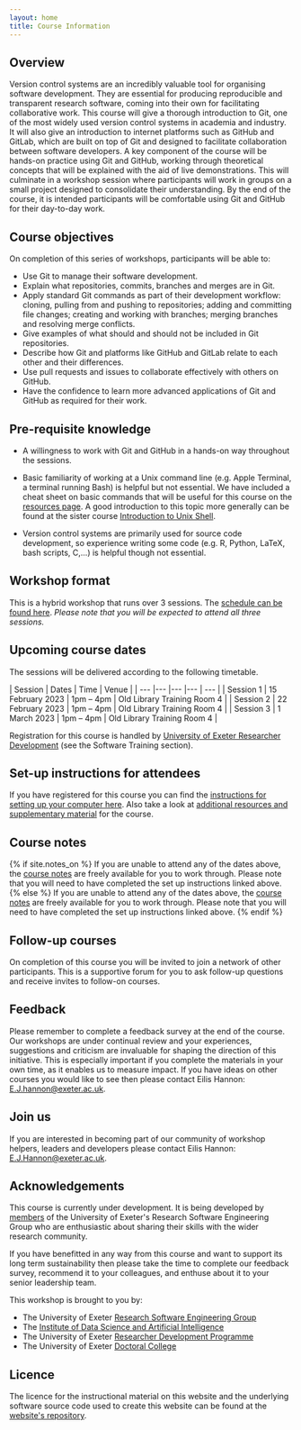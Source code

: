 ```yaml
---
layout: home
title: Course Information
---
```



## Overview

Version control systems are an incredibly valuable tool for organising software
development. They are essential for producing reproducible and transparent
research software, coming into their own for facilitating collaborative work.
This course will give a thorough introduction to Git, one of the most widely
used version control systems in academia and industry. It will also give an
introduction to internet platforms such as GitHub and GitLab, which are built on
top of Git and designed to facilitate collaboration between software developers.
A key component of the course will be hands-on practice using Git and GitHub,
working through theoretical concepts that will be explained with the aid of live
demonstrations. This will culminate in a workshop session where participants
will work in groups on a small project designed to consolidate their
understanding. By the end of the course, it is intended participants will be
comfortable using Git and GitHub for their day-to-day work.


## Course objectives

On completion of this series of workshops, participants will be able to:

- Use Git to manage their software development.
- Explain what repositories, commits, branches and merges are in Git.
- Apply standard Git commands as part of their development workflow: cloning,
  pulling from and pushing to repositories; adding and committing file changes;
  creating and working with branches; merging branches and resolving
  merge conflicts. 
- Give examples of what should and should not be included in Git repositories.
- Describe how Git and platforms like GitHub and GitLab relate to each other and
  their differences.
- Use pull requests and issues to collaborate effectively with others on GitHub.
- Have the confidence to learn more advanced applications of Git and GitHub as
  required for their work.


## Pre-requisite knowledge

- A willingness to work with Git and GitHub in a hands-on way throughout the
  sessions.

- Basic familiarity of working at a Unix command line (e.g. Apple Terminal, a terminal running Bash)
  is helpful but not essential. We have included a cheat sheet
  on basic commands that will be useful for this course on the
  [resources page](./resources.html).
  A good introduction to this topic more generally can be found at the sister course
  <a href="https://uniexeterrse.github.io/intro-unix-shell/" target="_blank" rel="external noreferrer">Introduction to Unix Shell</a>.

- Version control systems are primarily used for source code  development, so
  experience writing some code (e.g. R, Python, LaTeX, bash scripts, C,...) is
  helpful though not essential.


## Workshop format

This is a hybrid workshop that runs over 3 sessions. The
[schedule can be found here](./schedule.html). _Please note that you will be
expected to attend all three sessions._


## Upcoming course dates

The sessions will be delivered according to the following timetable.

| Session | Dates | Time  | Venue |
| --- |--- |--- |--- | --- |
| Session 1 | 15 February 2023 | 1pm – 4pm | Old Library Training Room 4 |
| Session 2 | 22 February 2023 | 1pm – 4pm | Old Library Training Room 4 |
| Session 3 | 1 March 2023 | 1pm – 4pm | Old Library Training Room 4 |


Registration for this course is handled by
<a href="https://www.exeter.ac.uk/research/doctoralcollege/early-career-researchers/traininganddevelopment/rdprogramme/" target="_blank" rel="external noreferrer">University of Exeter Researcher Development</a> (see the Software Training section).


## Set-up instructions for attendees

If you have registered for this course you can find the
[instructions for setting up your computer here](./setup.html). Also take a look
at [additional resources and supplementary material](./resources.html) for the
course.


## Course notes

{% if site.notes_on %}
If you are unable to attend any of the dates above, the
<a href="{{ site.url }}/contents.html">course notes</a> are freely available
for you to work through. Please note that you will need to have completed the
set up instructions linked above.
{% else %}
If you are unable to attend any of the dates above, the
<a href="{{ site.url }}/contents_off.html">course notes</a> are freely available
for you to work through. Please note that you will need to have completed the
set up instructions linked above.
{% endif %}


## Follow-up courses

On completion of this course you will be invited to join a network of other
participants. This is a supportive forum for you to ask follow-up questions and
receive invites to follow-on courses.


## Feedback

Please remember to complete a feedback survey at the end of the course. Our
workshops are under continual review and your experiences, suggestions and
criticism are invaluable for shaping the direction of this initiative. This is
especially important if you complete the materials in your own time, as it
enables us to measure impact. If you have ideas on other courses you would like
to see then please contact Eilis Hannon: <E.J.hannon@exeter.ac.uk>.


## Join us

If you are interested in becoming part of our community of workshop helpers,
leaders and developers please contact Eilis Hannon: <E.J.Hannon@exeter.ac.uk>.


## Acknowledgements

This course is currently under development. It is being developed by
[members](./acknowledgements.html) of the
University of Exeter's Research Software Engineering Group
who are enthusiastic about sharing their skills with the wider research
community.

If you have benefitted in any way from this course and want to support its long term
sustainability then please take the time to complete our feedback survey,
recommend it to your colleagues, and enthuse about it to your senior leadership
team.

This workshop is brought to you by:

- The University of Exeter <a href="https://www.exeter.ac.uk/research/idsai/team/researchsoftwareengineers/" target="_blank" rel="external noreferrer">Research Software Engineering Group</a>
- The <a href="https://www.exeter.ac.uk/research/idsai/" target="_blank" rel="external noreferrer">Institute of Data Science and Artificial Intelligence</a>
- The University of Exeter <a href="https://www.exeter.ac.uk/research/doctoralcollege/early-career-researchers/traininganddevelopment/rdprogramme/" target="_blank" rel="external noreferrer">Researcher Development Programme</a>
- The University of Exeter <a href="https://www.exeter.ac.uk/research/doctoralcollege/" target="_blank" rel="external noreferrer">Doctoral College</a>


## Licence

The licence for the instructional material on this website and the underlying
software source code used to create this website can be found at the
[website's repository](https://github.com/UniExeterRSE/intro-version-control).
